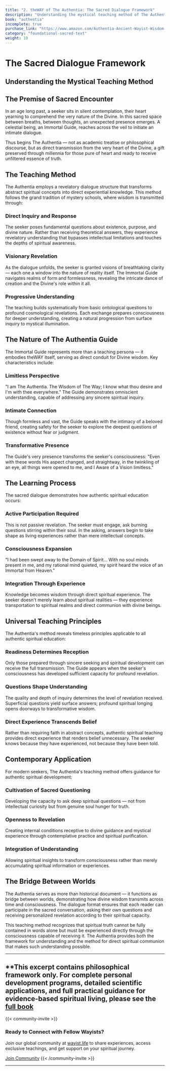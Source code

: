 ```yaml
---
title: "2. theWAY of The Authentia: The Sacred Dialogue Framework"
description: "Understanding the mystical teaching method of The Authentia"
book: "authentia"
incomplete: true
purchase_link: "https://www.amazon.com/Authentia-Ancient-Wayist-Wisdom-Modern/dp/1998478300"
category: "foundational-sacred-text"
weight: 10
---
```


# The Sacred Dialogue Framework
## Understanding the Mystical Teaching Method

## The Premise of Sacred Encounter

In an age long past, a seeker sits in silent contemplation, their heart yearning to comprehend the very nature of the Divine. In this sacred space between breaths, between thoughts, an unexpected presence emerges. A celestial being, an Immortal Guide, reaches across the veil to initiate an intimate dialogue.

Thus begins The Authentia — not as academic treatise or philosophical discourse, but as direct transmission from the very heart of the Divine, a gift preserved through millennia for those pure of heart and ready to receive unfiltered essence of truth.

## The Teaching Method

The Authentia employs a revelatory dialogue structure that transforms abstract spiritual concepts into direct experiential knowledge. This method follows the grand tradition of mystery schools, where wisdom is transmitted through:

### Direct Inquiry and Response
The seeker poses fundamental questions about existence, purpose, and divine nature. Rather than receiving theoretical answers, they experience revelatory understanding that bypasses intellectual limitations and touches the depths of spiritual awareness.

### Visionary Revelation
As the dialogue unfolds, the seeker is granted visions of breathtaking clarity — each one a window into the nature of reality itself. The Immortal Guide navigates realms of form and formlessness, revealing the intricate dance of creation and the Divine's role within it all.

### Progressive Understanding
The teaching builds systematically from basic ontological questions to profound cosmological revelations. Each exchange prepares consciousness for deeper understanding, creating a natural progression from surface inquiry to mystical illumination.

## The Nature of The Authentia Guide

The Immortal Guide represents more than a teaching persona — it embodies theWAY itself, serving as direct conduit for Divine wisdom. Key characteristics include:

### Limitless Perspective
"I am The Authentia. The Wisdom of The Way; I know what thou desire and I'm with thee everywhere." The Guide demonstrates omniscient understanding, capable of addressing any sincere spiritual inquiry.

### Intimate Connection
Though formless and vast, the Guide speaks with the intimacy of a beloved friend, creating safety for the seeker to explore the deepest questions of existence without fear or judgment.

### Transformative Presence
The Guide's very presence transforms the seeker's consciousness: "Even with these words His aspect changed, and straightway, in the twinkling of an eye, all things were opened to me, and I Aware of a Vision limitless."

## The Learning Process

The sacred dialogue demonstrates how authentic spiritual education occurs:

### Active Participation Required
This is not passive revelation. The seeker must engage, ask burning questions stirring within their soul. In the asking, answers begin to take shape as living experiences rather than mere intellectual concepts.

### Consciousness Expansion
"I had been swept away to the Domain of Spirit... With no soul minds present in me, and my rational mind quieted, my spirit heard the voice of an Immortal from Heaven."

### Integration Through Experience
Knowledge becomes wisdom through direct spiritual experience. The seeker doesn't merely learn about spiritual realities — they experience transportation to spiritual realms and direct communion with divine beings.

## Universal Teaching Principles

The Authentia's method reveals timeless principles applicable to all authentic spiritual education:

### Readiness Determines Reception
Only those prepared through sincere seeking and spiritual development can receive the full transmission. The Guide appears when the seeker's consciousness has developed sufficient capacity for profound revelation.

### Questions Shape Understanding
The quality and depth of inquiry determines the level of revelation received. Superficial questions yield surface answers; profound spiritual longing opens doorways to transformative wisdom.

### Direct Experience Transcends Belief
Rather than requiring faith in abstract concepts, authentic spiritual teaching provides direct experience that renders belief unnecessary. The seeker knows because they have experienced, not because they have been told.

## Contemporary Application

For modern seekers, The Authentia's teaching method offers guidance for authentic spiritual development:

### Cultivation of Sacred Questioning
Developing the capacity to ask deep spiritual questions — not from intellectual curiosity but from genuine soul hunger for truth.

### Openness to Revelation
Creating internal conditions receptive to divine guidance and mystical experience through contemplative practice and spiritual purification.

### Integration of Understanding
Allowing spiritual insights to transform consciousness rather than merely accumulating spiritual information or experiences.

## The Bridge Between Worlds

The Authentia serves as more than historical document — it functions as bridge between worlds, demonstrating how divine wisdom transmits across time and consciousness. The dialogue format ensures that each reader can participate in the sacred conversation, asking their own questions and receiving personalized revelation according to their spiritual capacity.

This teaching method recognizes that spiritual truth cannot be fully contained in words alone but must be experienced directly through the consciousness capable of receiving it. The Authentia provides both the framework for understanding and the method for direct spiritual communion that makes such understanding possible.

---

**This excerpt contains philosophical framework only. For complete personal development programs, detailed scientific applications, and full practical guidance for evidence-based spiritual living, please see the [full book](https://www.amazon.com/Authentia-Ancient-Wayist-Wisdom-Modern/dp/1998478300)
---



{{< community-invite >}}
### Ready to Connect with Fellow Wayists?

Join our global community at [wayist.life](https://wayist.life) to share experiences, access exclusive teachings, and get support on your spiritual journey.

<a href="https://wayist.life" class="cta-button">Join Community</a>
{{< /community-invite >}}

---

